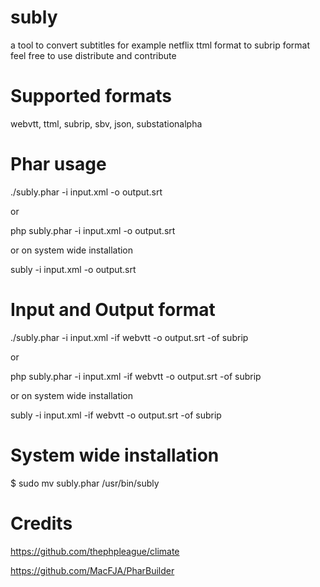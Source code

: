 # subly
a tool to convert subtitles for example netflix ttml format to subrip format
feel free to use distribute and contribute

# Supported formats
webvtt, ttml, subrip, sbv, json, substationalpha

# Phar usage
./subly.phar -i input.xml -o output.srt

or 

php subly.phar -i input.xml -o output.srt

or on system wide installation

subly -i input.xml -o output.srt

# Input and Output format
./subly.phar -i input.xml -if webvtt -o output.srt -of subrip

or

php subly.phar -i input.xml -if webvtt -o output.srt -of subrip

or on system wide installation

subly -i input.xml -if webvtt -o output.srt -of subrip

# System wide installation
$ sudo mv subly.phar /usr/bin/subly

# Credits
https://github.com/thephpleague/climate

https://github.com/MacFJA/PharBuilder
